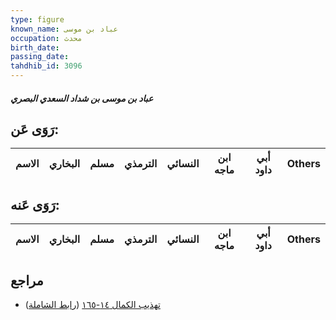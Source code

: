 ```yaml
---
type: figure
known_name: عباد بن موسى
occupation: محدث
birth_date:
passing_date:
tahdhib_id: 3096
---
```

##### عباد بن موسى بن شداد السعدي البصري

## رَوَى عَن:
| الاسم | البخاري | مسلم | الترمذي | النسائي | ابن ماجه | أبي داود | Others |
| ----- | ------- | ---- | ------- | ------- | -------- | -------- | ------ |
## رَوَى عَنه:
| الاسم | البخاري | مسلم | الترمذي | النسائي | ابن ماجه | أبي داود | Others |
| ----- | ------- | ---- | ------- | ------- | -------- | -------- | ------ |
## مراجع
- [تهذيب الكمال ١٤-١٦٥](obsidian://open?vault=Tahdhib-al-Kamal&file=Figures/٣٠٩٦-عباد%20بن%20موسى%20بن%20شداد%20السعدي%20البصري) ([رابط الشاملة](https://shamela.ws/book/3722/7093))